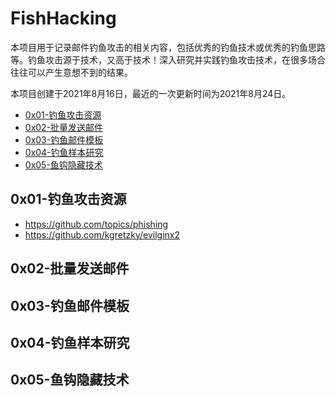 # FishHacking

本项目用于记录邮件钓鱼攻击的相关内容，包括优秀的钓鱼技术或优秀的钓鱼思路等。钓鱼攻击源于技术，又高于技术！深入研究并实践钓鱼攻击技术，在很多场合往往可以产生意想不到的结果。

本项目创建于2021年8月16日，最近的一次更新时间为2021年8月24日。

- [0x01-钓鱼攻击资源]()
- [0x02-批量发送邮件]()
- [0x03-钓鱼邮件模板]()
- [0x04-钓鱼样本研究]()
- [0x05-鱼钩隐藏技术]()

## 0x01-钓鱼攻击资源

- https://github.com/topics/phishing
- https://github.com/kgretzky/evilginx2

## 0x02-批量发送邮件

## 0x03-钓鱼邮件模板

## 0x04-钓鱼样本研究

## 0x05-鱼钩隐藏技术

